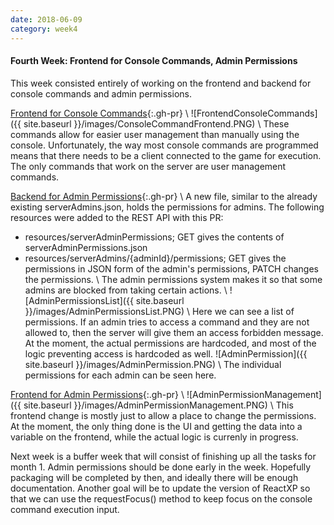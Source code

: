 ```yaml
---
date: 2018-06-09
category: week4
---
```


#### Fourth Week: Frontend for Console Commands, Admin Permissions
This week consisted entirely of working on the frontend and backend for console commands and admin permissions.

[Frontend for Console Commands](https://github.com/MovingBlocks/FacadeServer-frontend/pull/6){:.gh-pr} \\
![FrontendConsoleCommands]({{ site.baseurl }}/images/ConsoleCommandFrontend.PNG) \\
These commands allow for easier user management than manually using the console.
Unfortunately, the way most console commands are programmed means that there needs to be a client connected to the game for execution.
The only commands that work on the server are user management commands.

[Backend for Admin Permissions](https://github.com/MovingBlocks/FacadeServer/pull/17){:.gh-pr} \\
A new file, similar to the already existing serverAdmins.json, holds the permissions for admins.
The following resources were added to the REST API with this PR:
* resources/serverAdminPermissions; GET gives the contents of serverAdminPermissions.json
* resources/serverAdmins/{adminId}/permissions; GET gives the permissions in JSON form of the admin's permissions, PATCH changes the permissions. \\
The admin permissions system makes it so that some admins are blocked from taking certain actions. \\
![AdminPermissionsList]({{ site.baseurl }}/images/AdminPermissionsList.PNG) \\
Here we can see a list of permissions.
If an admin tries to access a command and they are not allowed to, then the server will give them an access forbidden message.
At the moment, the actual permissions are hardcoded, and most of the logic preventing access is hardcoded as well.
![AdminPermission]({{ site.baseurl }}/images/AdminPermission.PNG) \\
The individual permissions for each admin can be seen here.

[Frontend for Admin Permissions](https://github.com/MovingBlocks/FacadeServer-frontend/pull/7){:.gh-pr} \\
![AdminPermissionManagement]({{ site.baseurl }}/images/AdminPermissionManagement.PNG) \\
This frontend change is mostly just to allow a place to change the permissions.
At the moment, the only thing done is the UI and getting the data into a variable on the frontend, while the actual logic is currenly in progress.

Next week is a buffer week that will consist of finishing up all the tasks for month 1.
Admin permissions should be done early in the week.
Hopefully packaging will be completed by then, and ideally there will be enough documentation.
Another goal will be to update the version of ReactXP so that we can use the requestFocus() method to keep focus on the console command execution input.
